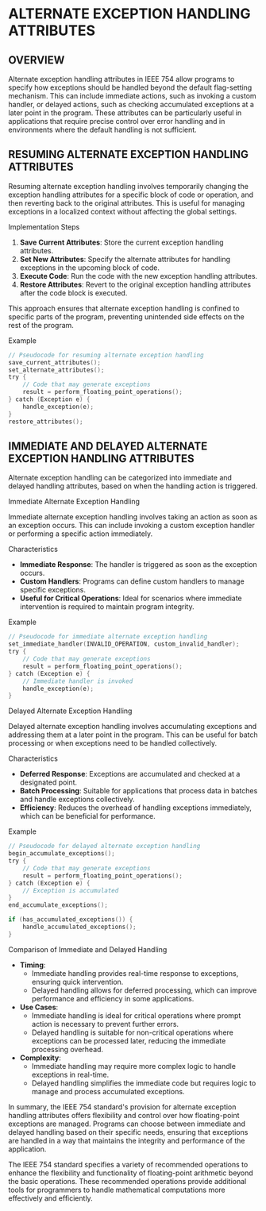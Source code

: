# ALTERNATE EXCEPTION HANDLING ATTRIBUTES

## OVERVIEW

Alternate exception handling attributes in IEEE 754 allow programs to specify how exceptions should be handled beyond the default flag-setting mechanism. This can include immediate actions, such as invoking a custom handler, or delayed actions, such as checking accumulated exceptions at a later point in the program. These attributes can be particularly useful in applications that require precise control over error handling and in environments where the default handling is not sufficient.

## RESUMING ALTERNATE EXCEPTION HANDLING ATTRIBUTES

Resuming alternate exception handling involves temporarily changing the exception handling attributes for a specific block of code or operation, and then reverting back to the original attributes. This is useful for managing exceptions in a localized context without affecting the global settings.

Implementation Steps

1. **Save Current Attributes**: Store the current exception handling attributes.
2. **Set New Attributes**: Specify the alternate attributes for handling exceptions in the upcoming block of code.
3. **Execute Code**: Run the code with the new exception handling attributes.
4. **Restore Attributes**: Revert to the original exception handling attributes after the code block is executed.

This approach ensures that alternate exception handling is confined to specific parts of the program, preventing unintended side effects on the rest of the program.

Example

```c
// Pseudocode for resuming alternate exception handling
save_current_attributes();
set_alternate_attributes();
try {
    // Code that may generate exceptions
    result = perform_floating_point_operations();
} catch (Exception e) {
    handle_exception(e);
}
restore_attributes();
```

## IMMEDIATE AND DELAYED ALTERNATE EXCEPTION HANDLING ATTRIBUTES

Alternate exception handling can be categorized into immediate and delayed handling attributes, based on when the handling action is triggered.

Immediate Alternate Exception Handling

Immediate alternate exception handling involves taking an action as soon as an exception occurs. This can include invoking a custom exception handler or performing a specific action immediately.

Characteristics

- **Immediate Response**: The handler is triggered as soon as the exception occurs.
- **Custom Handlers**: Programs can define custom handlers to manage specific exceptions.
- **Useful for Critical Operations**: Ideal for scenarios where immediate intervention is required to maintain program integrity.

Example

```c
// Pseudocode for immediate alternate exception handling
set_immediate_handler(INVALID_OPERATION, custom_invalid_handler);
try {
    // Code that may generate exceptions
    result = perform_floating_point_operations();
} catch (Exception e) {
    // Immediate handler is invoked
    handle_exception(e);
}
```

Delayed Alternate Exception Handling

Delayed alternate exception handling involves accumulating exceptions and addressing them at a later point in the program. This can be useful for batch processing or when exceptions need to be handled collectively.

Characteristics

- **Deferred Response**: Exceptions are accumulated and checked at a designated point.
- **Batch Processing**: Suitable for applications that process data in batches and handle exceptions collectively.
- **Efficiency**: Reduces the overhead of handling exceptions immediately, which can be beneficial for performance.

Example

```c
// Pseudocode for delayed alternate exception handling
begin_accumulate_exceptions();
try {
    // Code that may generate exceptions
    result = perform_floating_point_operations();
} catch (Exception e) {
    // Exception is accumulated
}
end_accumulate_exceptions();

if (has_accumulated_exceptions()) {
    handle_accumulated_exceptions();
}
```

Comparison of Immediate and Delayed Handling

- **Timing**:
   - Immediate handling provides real-time response to exceptions, ensuring quick intervention.
   - Delayed handling allows for deferred processing, which can improve performance and efficiency in some applications.
- **Use Cases**:
   - Immediate handling is ideal for critical operations where prompt action is necessary to prevent further errors.
   - Delayed handling is suitable for non-critical operations where exceptions can be processed later, reducing the immediate processing overhead.
- **Complexity**:
   - Immediate handling may require more complex logic to handle exceptions in real-time.
   - Delayed handling simplifies the immediate code but requires logic to manage and process accumulated exceptions.

In summary, the IEEE 754 standard's provision for alternate exception handling attributes offers flexibility and control over how floating-point exceptions are managed. Programs can choose between immediate and delayed handling based on their specific needs, ensuring that exceptions are handled in a way that maintains the integrity and performance of the application.

The IEEE 754 standard specifies a variety of recommended operations to enhance the flexibility and functionality of floating-point arithmetic beyond the basic operations. These recommended operations provide additional tools for programmers to handle mathematical computations more effectively and efficiently.
